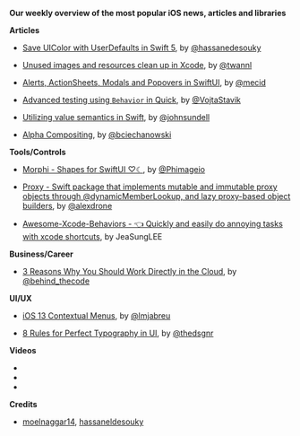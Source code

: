 **Our weekly overview of the most popular iOS news, articles and libraries**


**Articles**

* [Save UIColor with UserDefaults in Swift 5](https://medium.com/@hassaneldesouky/save-uicolor-with-userdefaults-in-swift-5-951ef1aa88e8), by [@hassanedesouky](https://twitter.com/hassanedesouky)

* [Unused images and resources clean up in Xcode](https://www.avanderlee.com/optimization/unused-images-clean-up), by [@twannl](https://twitter.com/twannl)

* [Alerts, ActionSheets, Modals and Popovers in SwiftUI](https://mecid.github.io/2019/07/24/alerts-actionsheets-modals-and-popovers-in-swiftui/), by [@mecid](https://twitter.com/mecid)

* [Advanced testing using `Behavior` in Quick](https://vojtastavik.com/2019/07/22/advanced-testing-using-behavior-in-quick/), by [@VojtaStavik](https://twitter.com/VojtaStavik)

* [Utilizing value semantics in Swift](https://www.swiftbysundell.com/posts/utilizing-value-semantics-in-swift), by [@johnsundell](https://twitter.com/johnsundell)

* [Alpha Compositing](https://ciechanow.ski/alpha-compositing/), by [@bciechanowski](https://twitter.com/bciechanowski)

**Tools/Controls**

* [Morphi - Shapes for SwiftUI ♡☾](https://github.com/phimage/morphi), by [@Phimageio](https://twitter.com/Phimageio)

* [Proxy - Swift package that implements mutable and immutable proxy objects through @dynamicMemberLookup, and lazy proxy-based object builders](https://github.com/alexdrone/Proxy), by [@alexdrone](https://twitter.com/alexdrone)

* [Awesome-Xcode-Behaviors - 👈 Quickly and easily do annoying tasks with xcode shortcuts](https://github.com/JeaSungLEE/Awesome-Xcode-Behaviors), by JeaSungLEE

**Business/Career**

* [3 Reasons Why You Should Work Directly in the Cloud](https://www.welcometothejungle.co/en/articles/reasons-work-cloud), by [@behind_thecode](https://twitter.com/behind_thecode)

**UI/UX**

* [iOS 13 Contextual Menus](https://lmjabreu.com/post/ios13contextualmenus/), by [@lmjabreu](https://twitter.com/lmjabreu)

* [8 Rules for Perfect Typography in UI](https://blog.prototypr.io/8-rules-for-perfect-typography-in-ui-21b37f6f23ce), by [@thedsgnr](https://twitter.com/thedsgnr)

**Videos**

*
*
*

**Credits**

* [moelnaggar14](https://github.com/MoElnaggar14), [hassaneldesouky](https://github.com/HassanElDesouky)

